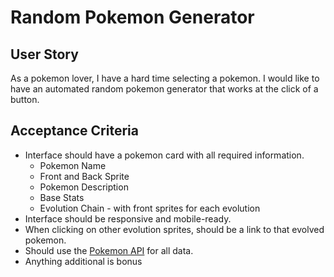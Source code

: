 # Random Pokemon Generator

## User Story
As a pokemon lover, I have a hard time selecting a pokemon. I would like to have an automated random pokemon generator that works at the click of a button.

## Acceptance Criteria
* Interface should have a pokemon card with all required information.
    * Pokemon Name
    * Front and Back Sprite
    * Pokemon Description
    * Base Stats
    * Evolution Chain - with front sprites for each evolution
* Interface should be responsive and mobile-ready.
* When clicking on other evolution sprites, should be a link to that evolved pokemon.
* Should use the [Pokemon API](https://pokeapi.co/) for all data.
* Anything additional is bonus